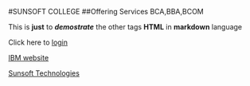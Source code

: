#SUNSOFT COLLEGE
##Offering Services BCA,BBA,BCOM

This is __just__ to ***demostrate*** the other tags **HTML** in **markdown** language

Click here to [login](login.html)

[IBM website](http://www.ibm.com)

[Sunsoft Technologies](http://www.sunsofttechies.com)
